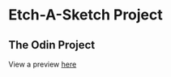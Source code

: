 # Etch-A-Sketch Project
## The Odin Project

View a preview [here](https://callumbyrne.github.io/etch-a-sketch/)

